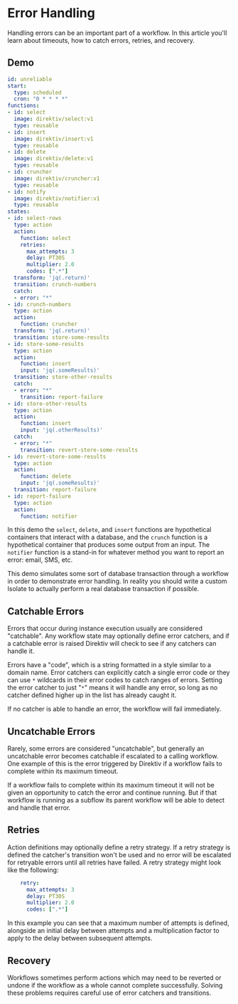 

# Error Handling


Handling errors can be an important part of a workflow. In this article you'll learn about timeouts, how to catch errors, retries, and recovery.

## Demo

```yaml
id: unreliable
start:
  type: scheduled
  cron: "0 * * * *"
functions:
- id: select
  image: direktiv/select:v1
  type: reusable
- id: insert
  image: direktiv/insert:v1
  type: reusable
- id: delete
  image: direktiv/delete:v1
  type: reusable
- id: cruncher
  image: direktiv/cruncher:v1
  type: reusable
- id: notify
  image: direktiv/notifier:v1
  type: reusable
states:
- id: select-rows
  type: action
  action:
    function: select
    retries:
      max_attempts: 3
      delay: PT30S
      multiplier: 2.0
      codes: [".*"]
  transform: 'jq(.return)'
  transition: crunch-numbers
  catch:
  - error: "*"
- id: crunch-numbers
  type: action
  action:
    function: cruncher
  transform: 'jq(.return)'
  transition: store-some-results
- id: store-some-results
  type: action
  action:
    function: insert
    input: 'jq(.someResults)'
  transition: store-other-results
  catch:
  - error: "*"
    transition: report-failure
- id: store-other-results
  type: action
  action:
    function: insert
    input: 'jq(.otherResults)'
  catch:
  - error: "*"
    transition: revert-store-some-results
- id: revert-store-some-results
  type: action
  action:
    function: delete
    input: 'jq(.someResults)'
  transition: report-failure
- id: report-failure
  type: action
  action:
    function: notifier
```

In this demo the `select`, `delete`, and `insert` functions are hypothetical containers that interact with a database, and the `crunch` function is a hypothetical container that produces some output from an input. The `notifier` function is a stand-in for whatever method you want to report an error: email, SMS, etc.

This demo simulates some sort of database transaction through a workflow in order to demonstrate error handling. In reality you should write a custom Isolate to actually perform a real database transaction if possible.

## Catchable Errors

Errors that occur during instance execution usually are considered "catchable". Any workflow state may optionally define error catchers, and if a catchable error is raised Direktiv will check to see if any catchers can handle it.

Errors have a "code", which is a string formatted in a style similar to a domain name. Error catchers can explicitly catch a single error code or they can use `*` wildcards in their error codes to catch ranges of errors. Setting the error catcher to just "`*`" means it will handle any error, so long as no catcher defined higher up in the list has already caught it.

If no catcher is able to handle an error, the workflow will fail immediately.

## Uncatchable Errors

Rarely, some errors are considered "uncatchable", but generally an uncatchable error becomes catchable if escalated to a calling workflow. One example of this is the error triggered by Direktiv if a workflow fails to complete within its maximum timeout.

If a workflow fails to complete within its maximum timeout it will not be given an opportunity to catch the error and continue running. But if that workflow is running as a subflow its parent workflow will be able to detect and handle that error.

## Retries

Action definitions may optionally define a retry strategy. If a retry strategy is defined the catcher's transition won't be used and no error will be escalated for retryable errors until all retries have failed. A retry strategy might look like the following:

```yaml
    retry:
      max_attempts: 3
      delay: PT30S
      multiplier: 2.0
      codes: [".*"]
```

In this example you can see that a maximum number of attempts is defined, alongside an initial delay between attempts and a multiplication factor to apply to the delay between subsequent attempts.

## Recovery

Workflows sometimes perform actions which may need to be reverted or undone if the workflow as a whole cannot complete successfully. Solving these problems requires careful use of error catchers and transitions.

